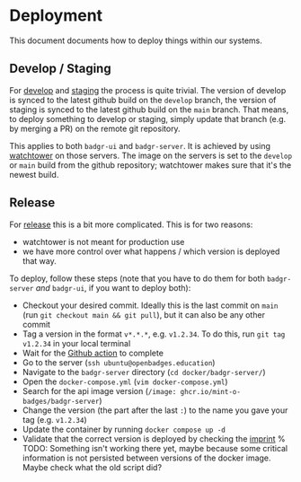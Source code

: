 # Deployment

This document documents how to deploy things within our systems.

## Develop / Staging

For [develop](https://develop.openbadges.education/) and [staging](https://staging.openbadges.education/) the process is quite trivial.
The version of develop is synced to the latest github build on the `develop` branch, the version of staging is synced to the latest github build on the `main` branch.
That means, to deploy something to develop or staging, simply update that branch (e.g. by merging a PR) on the remote git repository.

This applies to both `badgr-ui` and `badgr-server`.
It is achieved by using [watchtower](https://github.com/containrrr/watchtower) on those servers.
The image on the servers is set to the `develop` or `main` build from the github repository; watchtower makes sure that it's the newest build.

## Release

For [release](https://openbadges.education/) this is a bit more complicated.
This is for two reasons:
- watchtower is not meant for production use
- we have more control over what happens / which version is deployed that way.

To deploy, follow these steps (note that you have to do them for both `badgr-server` *and* `badgr-ui`, if you want to deploy both):
- Checkout your desired commit. Ideally this is the last commit on `main` (run `git checkout main && git pull`), but it can also be any other commit
- Tag a version in the format `v*.*.*`, e.g. `v1.2.34`. To do this, run `git tag v1.2.34` in your local terminal
- Wait for the [Github action](https://github.com/mint-o-badges/badgr-server/actions) to complete
- Go to the server (`ssh ubuntu@openbadges.education`)
- Navigate to the `badgr-server` directory (`cd docker/badgr-server/`)
- Open the `docker-compose.yml` (`vim docker-compose.yml`)
- Search for the api image version (`/image: ghcr.io/mint-o-badges/badgr-server`)
- Change the version (the part after the last `:`) to the name you gave your tag (e.g. `v1.2.34`)
- Update the container by running `docker compose up -d`
- Validate that the correct version is deployed by checking the [imprint](https://openbadges.education/public/impressum)
% TODO: Something isn't working there yet, maybe because some critical information is not persisted between versions of the docker image. Maybe check what the old script did?
